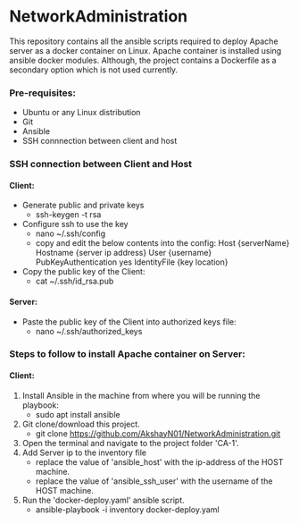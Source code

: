 # NetworkAdministration
This repository contains all the ansible scripts required to deploy Apache server as a docker container on Linux. Apache container is installed using ansible docker modules. Although, the project contains a Dockerfile as a secondary option which is not used currently.


### Pre-requisites:
- Ubuntu or any Linux distribution
- Git
- Ansible
- SSH connnection between client and host

### SSH connection between Client and Host
#### Client:
- Generate public and private keys
    - ssh-keygen -t rsa
- Configure ssh to use the key
    - nano ~/.ssh/config
    - copy and edit the below contents into the config:
        Host {serverName}
		Hostname {server ip address}
		User {username}
		PubKeyAuthentication yes
		IdentityFile {key location}
- Copy the public key of the Client:
    - cat ~/.ssh/id_rsa.pub

#### Server:
- Paste the public key of the Client into authorized keys file:
    - nano ~/.ssh/authorized_keys

### Steps to follow to install Apache container on Server:
#### Client:
1. Install Ansible in the machine from where you will be running the playbook:
    - sudo apt install ansible
2. Git clone/download this project.
    - git clone https://github.com/AkshayN01/NetworkAdministration.git
3. Open the terminal and navigate to the project folder 'CA-1'.
4. Add Server ip to the inventory file
    - replace the value of 'ansible_host' with the ip-address of the HOST machine.
    - replace the value of 'ansible_ssh_user' with the username of the HOST machine.
5. Run the 'docker-deploy.yaml' ansible script.
    - ansible-playbook -i inventory docker-deploy.yaml

